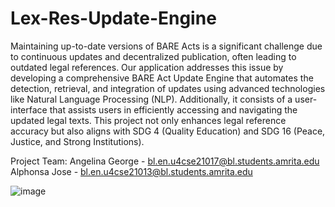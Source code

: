 # Lex-Res-Update-Engine
Maintaining up-to-date versions of BARE Acts is a significant challenge due to continuous updates and decentralized publication, often leading to outdated legal references. Our application addresses this issue by developing a comprehensive BARE Act Update Engine that automates the detection, retrieval, and integration of updates using advanced technologies like Natural Language Processing (NLP). Additionally, it consists of a user-interface that assists users in efficiently accessing and navigating the updated legal texts. This project not only enhances legal reference accuracy but also aligns with SDG 4 (Quality Education) and SDG 16 (Peace, Justice, and Strong Institutions).

Project Team:
Angelina George - bl.en.u4cse21017@bl.students.amrita.edu
Alphonsa Jose - bl.en.u4cse21013@bl.students.amrita.edu

![image](https://github.com/AlphonsaJo/Lex-Res-Update-Engine/assets/91889313/6e1c577a-6880-499b-904d-fb3c9d51e6ca)

